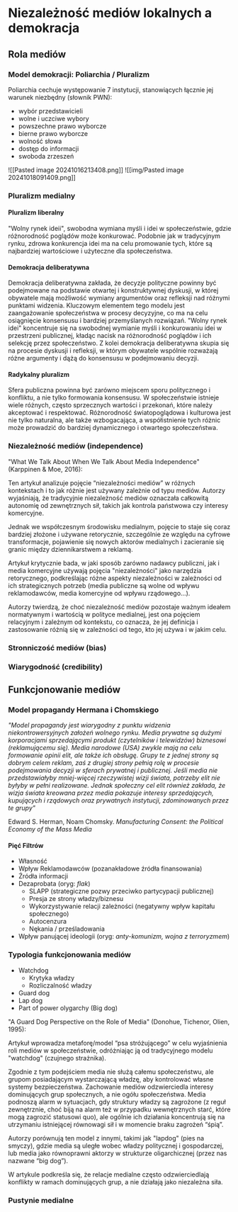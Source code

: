 # Niezależność mediów lokalnych a demokracja

## Rola mediów

### Model demokracji: Poliarchia / Pluralizm

Poliarchia cechuje występowanie 7 instytucji, stanowiących łącznie jej warunek niezbędny (słownik PWN): 
- wybór przedstawicieli
- wolne i uczciwe wybory
- powszechne prawo wyborcze
- bierne prawo wyborcze
- wolność słowa
- dostęp do informacji
- swoboda zrzeszeń

 ![[Pasted image 20241016213408.png]]
 ![[img/Pasted image 20241018091409.png]]


### Pluralizm medialny

#### **Pluralizm liberalny**
"Wolny rynek ideii", swobodna wymiana myśli i idei w społeczeństwie, gdzie różnorodność poglądów może konkurować. Podobnie jak w tradycyjnym rynku, zdrowa konkurencja idei ma na celu promowanie tych, które są najbardziej wartościowe i użyteczne dla społeczeństwa.

#### **Demokracja deliberatywna**
Demokracja deliberatywna zakłada, że decyzje polityczne powinny być podejmowane na podstawie otwartej i konstruktywnej dyskusji, w której obywatele mają możliwość wymiany argumentów oraz refleksji nad różnymi punktami widzenia. Kluczowym elementem tego modelu jest zaangażowanie społeczeństwa w procesy decyzyjne, co ma na celu osiągnięcie konsensusu i bardziej przemyślanych rozwiązań. 
"Wolny rynek idei" koncentruje się na swobodnej wymianie myśli i konkurowaniu idei w przestrzeni publicznej, kładąc nacisk na różnorodność poglądów i ich selekcję przez społeczeństwo. Z kolei demokracja deliberatywna skupia się na procesie dyskusji i refleksji, w którym obywatele wspólnie rozważają różne argumenty i dążą do konsensusu w podejmowaniu decyzji.

#### **Radykalny pluralizm**
Sfera publiczna powinna być zarówno miejscem sporu politycznego i konfliktu, a nie tylko formowania konsensusu. W społeczeństwie istnieje wiele różnych, często sprzecznych wartości i przekonań, które należy akceptować i respektować. Różnorodność światopoglądowa i kulturowa jest nie tylko naturalna, ale także wzbogacająca, a współistnienie tych różnic może prowadzić do bardziej dynamicznego i otwartego społeczeństwa.

### Niezależność mediów (independence)

"What We Talk About When We Talk About Media Independence" (Karppinen & Moe, 2016):

Ten artykuł analizuje pojęcie “niezależności mediów” w różnych kontekstach i to jak różnie jest używany zależnie od typu mediów. Autorzy wyjaśniają, że tradycyjnie niezależność mediów oznaczała całkowitą autonomię od zewnętrznych sił, takich jak kontrola państwowa czy interesy komercyjne. 

Jednak we współczesnym środowisku medialnym, pojęcie to staje się coraz bardziej złożone i używane retorycznie, szczególnie ze względu na cyfrowe transformacje, pojawienie się nowych aktorów medialnych i zacieranie się granic między dziennikarstwem a reklamą. 

Artykuł krytycznie bada, w jaki sposób zarówno nadawcy publiczni, jak i media komercyjne używają pojęcia "niezależności" jako narzędzia retorycznego, podkreślając różne aspekty niezależności w zależności od ich strategicznych potrzeb (media publiczne są wolne od wpływu reklamodawców, media komercyjne od wpływu rządowego…). 

Autorzy twierdzą, że choć niezależność mediów pozostaje ważnym ideałem normatywnym i wartością w polityce medialnej, jest ona pojęciem relacyjnym i zależnym od kontekstu, co oznacza, że jej definicja i zastosowanie różnią się w zależności od tego, kto jej używa i w jakim celu.


### Stronniczość mediów (bias)

### Wiarygodność (credibility)

## Funkcjonowanie mediów

### Model propagandy Hermana i Chomskiego

  *"Model propagandy jest wiarygodny z punktu widzenia niekontrowersyjnych założeń wolnego rynku. Media prywatne są dużymi korporacjami sprzedającymi produkt (czytelników i telewidzów) biznesowi (reklamującemu się). Media narodowe (USA) zwykle mają na celu formowanie opinii elit, ale także ich obsługę. Grupy te z jednej strony są dobrym celem reklam, zaś z drugiej strony pełnią rolę w procesie podejmowania decyzji w sferach prywatnej i publicznej. Jeśli media nie przedstawiałyby mniej-więcej rzeczywistej wizji świata, potrzeby elit nie byłyby w pełni realizowane. Jednak społeczny cel elit również zakłada, że wizja świata kreowana przez media pokazuje interesy sprzedających, kupujących i rządowych oraz prywatnych instytucji, zdominowanych przez te grupy"*  
 
 Edward S. Herman, Noam Chomsky. _Manufacturing Consent: the Political Economy of the Mass Media_


#### Pięć Filtrów

- Własność
- Wpływ Reklamodawców (pozanakładowe źródła finansowania)
- Źródła informacji
- Dezaprobata (oryg: *flak*)
	- SLAPP (strategiczne pozwy przeciwko partycypacji publicznej)
	- Presja ze strony władzy/biznesu
	- Wykorzystywanie relacji zależności (negatywny wpływ kapitału społecznego)
	- Autocenzura
	- Nękania / prześladowania
- Wpływ panującej ideologii (oryg: *anty-komunizm, wojna z terroryzmem*)

### Typologia funkcjonowania mediów

- Watchdog 
	- Krytyka władzy
	- Rozliczalność władzy
- Guard dog
- Lap dog
- Part of power olygarchy (Big dog)

"A Guard Dog Perspective on the Role of Media" (Donohue, Tichenor, Olien, 1995):

Artykuł wprowadza metaforę/model “psa stróżującego” w celu wyjaśnienia roli mediów w społeczeństwie, odróżniając ją od tradycyjnego modelu "watchdog" (czujnego strażnika). 

Zgodnie z tym podejściem media nie służą całemu społeczeństwu, ale grupom posiadającym wystarczającą władzę, aby kontrolować własne systemy bezpieczeństwa. Zachowanie mediów odzwierciedla interesy dominujących grup społecznych, a nie ogółu społeczeństwa. Media podnoszą alarm w sytuacjach, gdy struktury władzy są zagrożone (z reguł zewnętrznie, choć biją na alarm też w przypadku wewnętrznych starć, które mogą zagrozić statusowi quo), ale ogólnie ich działania koncentrują się na utrzymaniu istniejącej równowagi sił i w momencie braku zagrożeń “śpią”. 

Autorzy porównują ten model z innymi, takimi jak "lapdog" (pies na smyczy), gdzie media są uległe wobec władzy politycznej i gospodarczej, lub media jako równoprawni aktorzy w strukturze oligarchicznej (przez nas nazwane “big dog”). 

W artykule podkreśla się, że relacje medialne często odzwierciedlają konflikty w ramach dominujących grup, a nie działają jako niezależna siła.

### Pustynie medialne
